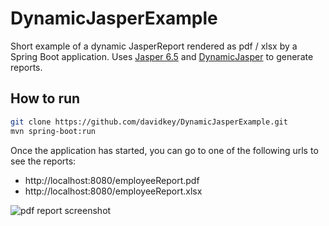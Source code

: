 # DynamicJasperExample
Short example of a dynamic JasperReport rendered as pdf / xlsx by a Spring Boot application. Uses [Jasper 6.5](https://en.wikipedia.org/wiki/JasperReports) and [DynamicJasper](http://dynamicjasper.com/) to generate reports.

## How to run
```bash
git clone https://github.com/davidkey/DynamicJasperExample.git
mvn spring-boot:run
```
Once the application has started, you can go to one of the following urls to see the reports:
* http://localhost:8080/employeeReport.pdf
* http://localhost:8080/employeeReport.xlsx 

![pdf report screenshot](https://raw.githubusercontent.com/davidkey/DynamicJasperExample/master/screenshots/reportPdf.png "pdf report screenshot")
